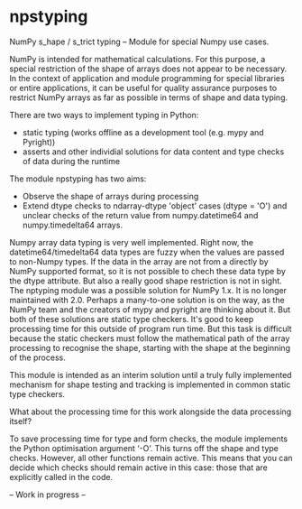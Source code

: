 # npstyping

NumPy s_hape / s_trict typing – Module for special Numpy use cases.

NumPy is intended for mathematical calculations. For this purpose, a special restriction of the shape of arrays does not appear to be necessary. In the context of application and module programming for special libraries or entire applications, it can be useful for quality assurance purposes to restrict NumPy arrays as far as possible in terms of shape and data typing.

There are two ways to implement typing in Python:

* static typing (works offline as a development tool (e.g. mypy and Pyright))
* asserts and other individial solutions for data content and type checks of data during the runtime

The module npstyping has two aims:

* Observe the shape of arrays during processing
* Extend dtype checks to ndarray-dtype 'object' cases (dtype = 'O') and unclear checks of the return value from numpy.datetime64 and numpy.timedelta64 arrays.

Numpy array data typing is very well implemented. Right now, the datetime64/timedelta64 data types are fuzzy when the values are passed to non-Numpy types. If the data in the array are not from a directly by NumPy supported format, so it is not possible to chech these data type by the dtype attribute. But also a really good shape restriction is not in sight. The nptyping module was a possible solution for NumPy 1.x. It is no longer maintained with 2.0. Perhaps a many-to-one solution is on the way, as the NumPy team and the creators of mypy and pyright are thinking about it. But both of these solutions are static type checkers. It's good to keep processing time for this outside of program run time. But this task is difficult because the static checkers must follow the mathematical path of the array processing to recognise the shape, starting with the shape at the beginning of the process.

This module is intended as an interim solution until a truly fully implemented mechanism for shape testing and tracking is implemented in common static type checkers.

What about the processing time for this work alongside the data processing itself?

To save processing time for type and form checks, the module implements the Python optimisation argument ‘-O’. This turns off the shape and type checks. However, all other functions remain active. This means that you can decide which checks should remain active in this case: those that are explicitly called in the code.

– Work in progress –
